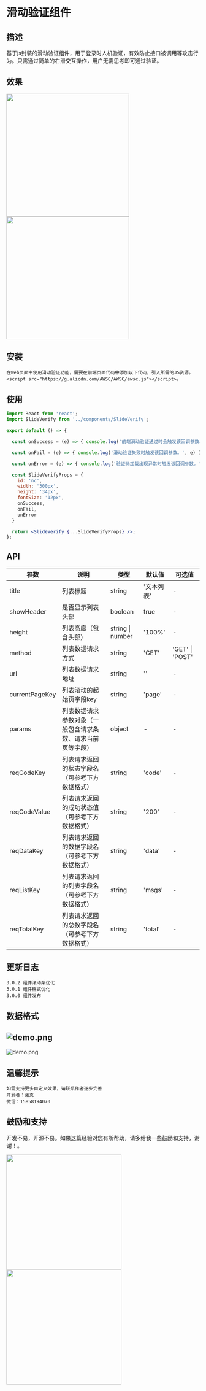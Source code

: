 # 滑动验证组件

## 描述

基于js封装的滑动验证组件，用于登录时人机验证，有效防止接口被调用等攻击行为。只需通过简单的右滑交互操作，用户无需思考即可通过验证。

## 效果

<img src="https://s2.loli.net/2021/12/20/cVabgIUZtSTkJzD.png" width="320"/><img src="https://s2.loli.net/2021/12/20/QckIs3OTuiEdvql.png" width="320"/>

## 安装

```
在Web页面中使用滑动验证功能，需要在前端页面代码中添加以下代码，引入所需的JS资源。<script src="https://g.alicdn.com/AWSC/AWSC/awsc.js"></script>。
```

## 使用

```jsx
import React from 'react';
import SlideVerify from '../components/SlideVerify';

export default () => {

  const onSuccess = (e) => { console.log('前端滑动验证通过时会触发该回调参数。您可以在该回调参数中将会话ID（sessionId）、签名串（sig）、请求唯一标识（token）字段记录下来，随业务请求一同发送至您的服务端调用验签。', e) }

  const onFail = (e) => { console.log('滑动验证失败时触发该回调参数。', e) }

  const onError = (e) => { console.log('验证码加载出现异常时触发该回调参数。', e) }

  const SlideVerifyProps = {
    id: 'nc',
    width: '300px',
    height: '34px',
    fontSize: '12px',
    onSuccess,
    onFail,
    onError
  }

  return <SlideVerify {...SlideVerifyProps} />;
};

```

## API

| 参数 | 说明 | 类型 | 默认值 | 可选值 |
| --- | --- | --- | --- | --- |
| title | 列表标题 | string | '文本列表' | - |
| showHeader | 是否显示列表头部 | boolean | true | - |
| height | 列表高度（包含头部） | string &#124; number | '100%' | - |
| method | 列表数据请求方式 | string | 'GET' | 'GET' &#124; 'POST' |
| url | 列表数据请求地址 | string | '' | - |
| currentPageKey | 列表滚动的起始页字段key | string | 'page' | - |
| params | 列表数据请求参数对象（一般包含请求条数、请求当前页等字段） | object | - | - |
| reqCodeKey | 列表请求返回的状态字段名（可参考下方数据格式） | string | 'code' | - |
| reqCodeValue | 列表请求返回的成功状态值（可参考下方数据格式） | string | '200' | - |
| reqDataKey | 列表请求返回的数据字段名（可参考下方数据格式） | string | 'data' | - |
| reqListKey | 列表请求返回的列表字段名（可参考下方数据格式） | string | 'msgs' | - |
| reqTotalKey | 列表请求返回的总数字段名（可参考下方数据格式） | string | 'total' | - |


## 更新日志

```
3.0.2 组件滚动条优化
3.0.1 组件样式优化
3.0.0 组件发布
```

## 数据格式

![demo.png](https://i.loli.net/2021/11/17/CEKRXPwjqshU973.png)
---
![demo.png](https://i.loli.net/2021/11/16/RFpnluXH1QTIAg7.png)

## 温馨提示

```
如需支持更多自定义效果，请联系作者逐步完善
开发者：诺克
微信：15858194070
```

## 鼓励和支持

开发不易，开源不易。如果这篇经验对您有所帮助，请多给我一些鼓励和支持，谢谢！。

<img src="https://i.loli.net/2021/11/12/IgrFyOTfE5AkWpu.jpg" width="300"/><img src="https://i.loli.net/2021/11/12/AMhSpxZX19d5CIq.jpg" width="300"/>
